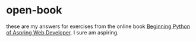 # open-book

these are my answers for exercises from the online book [Beginning Python of Aspring Web Developer](https://www.openbookproject.net/books/bpp4awd/index.html). I sure am aspiring. 
